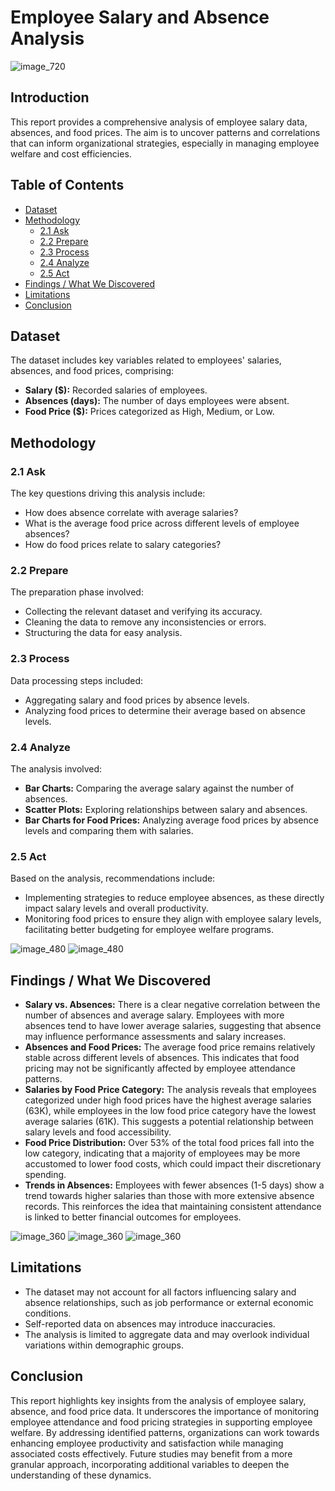 # Employee Salary and Absence Analysis
![image_720](https://github.com/user-attachments/assets/ffb0cb08-86db-43fa-a22d-c681b6976c06)

## Introduction
This report provides a comprehensive analysis of employee salary data, absences, and food prices. The aim is to uncover patterns and correlations that can inform organizational strategies, especially in managing employee welfare and cost efficiencies.

## Table of Contents
- [Dataset](#dataset)
- [Methodology](#methodology)
  - [2.1 Ask](#21-ask)
  - [2.2 Prepare](#22-prepare)
  - [2.3 Process](#23-process)
  - [2.4 Analyze](#24-analyze)
  - [2.5 Act](#25-act)
- [Findings / What We Discovered](#findings--what-we-discovered)
- [Limitations](#limitations)
- [Conclusion](#conclusion)

## Dataset
The dataset includes key variables related to employees' salaries, absences, and food prices, comprising:
- **Salary ($):** Recorded salaries of employees.
- **Absences (days):** The number of days employees were absent.
- **Food Price ($):** Prices categorized as High, Medium, or Low.

## Methodology

### 2.1 Ask
The key questions driving this analysis include:
- How does absence correlate with average salaries?
- What is the average food price across different levels of employee absences?
- How do food prices relate to salary categories?

### 2.2 Prepare
The preparation phase involved:
- Collecting the relevant dataset and verifying its accuracy.
- Cleaning the data to remove any inconsistencies or errors.
- Structuring the data for easy analysis.

### 2.3 Process
Data processing steps included:
- Aggregating salary and food prices by absence levels.
- Analyzing food prices to determine their average based on absence levels.

### 2.4 Analyze
The analysis involved:
- **Bar Charts:** Comparing the average salary against the number of absences.
- **Scatter Plots:** Exploring relationships between salary and absences.
- **Bar Charts for Food Prices:** Analyzing average food prices by absence levels and comparing them with salaries.

### 2.5 Act
Based on the analysis, recommendations include:
- Implementing strategies to reduce employee absences, as these directly impact salary levels and overall productivity.
- Monitoring food prices to ensure they align with employee salary levels, facilitating better budgeting for employee welfare programs.


![image_480](https://github.com/user-attachments/assets/8cc8c9ff-297c-4a76-92ef-1567a286841e)
![image_480](https://github.com/user-attachments/assets/0a5cc925-9cc4-4834-94c5-1cb33591dba5)


## Findings / What We Discovered
- **Salary vs. Absences:** There is a clear negative correlation between the number of absences and average salary. Employees with more absences tend to have lower average salaries, suggesting that absence may influence performance assessments and salary increases.
- **Absences and Food Prices:** The average food price remains relatively stable across different levels of absences. This indicates that food pricing may not be significantly affected by employee attendance patterns.
- **Salaries by Food Price Category:** The analysis reveals that employees categorized under high food prices have the highest average salaries (63K), while employees in the low food price category have the lowest average salaries (61K). This suggests a potential relationship between salary levels and food accessibility.
- **Food Price Distribution:** Over 53% of the total food prices fall into the low category, indicating that a majority of employees may be more accustomed to lower food costs, which could impact their discretionary spending.
- **Trends in Absences:** Employees with fewer absences (1-5 days) show a trend towards higher salaries than those with more extensive absence records. This reinforces the idea that maintaining consistent attendance is linked to better financial outcomes for employees.

![image_360](https://github.com/user-attachments/assets/42d0d0ca-57b3-472a-b2e8-e8e56eaf1aa9)
![image_360](https://github.com/user-attachments/assets/f381a061-2597-486f-ae58-2c771f8238a5)
![image_360](https://github.com/user-attachments/assets/92b6609e-31a3-407d-9221-c1ee0ebeebfc)

## Limitations
- The dataset may not account for all factors influencing salary and absence relationships, such as job performance or external economic conditions.
- Self-reported data on absences may introduce inaccuracies.
- The analysis is limited to aggregate data and may overlook individual variations within demographic groups.

## Conclusion
This report highlights key insights from the analysis of employee salary, absence, and food price data. It underscores the importance of monitoring employee attendance and food pricing strategies in supporting employee welfare. By addressing identified patterns, organizations can work towards enhancing employee productivity and satisfaction while managing associated costs effectively. Future studies may benefit from a more granular approach, incorporating additional variables to deepen the understanding of these dynamics.
